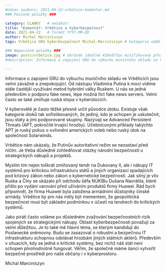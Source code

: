 ```yaml
---
#název souboru: 2021-04-22-vrbetice-komentar.md
### Povinné položky ###

category: CLANKY   # nešahat!
title: "Komentář: Vrbětice a kyberbezpečnost"
date: 2021-04-22   # formát YYYY-MM-DD
author: Michal Marciniszyn
tags: Vrbětice GRU kyberbezpečnost Michal-Marciniszyn # kategorie odděleny mezerami, např. volby zemědělství životní-prostředí piráti (viz https://jihomoravsky.pirati.cz/tags/)

### Nepovinné položky ###
image: posts/vrbetice.jpg # obrázek ideálně 420x677px minifikovaný přes https://tinypng.com/
#description: Informace o zapojení GRU do výbuchu muničního skladu ve Vrběticích jsou velmi závažné a znepokojující. Od nástupu Vladimíra Putina k moci vidíme stále častější využívání metod hybridní války Ruskem. U nás se jedná především o podporu fake news, lépe možná říct fake news servers. Velmi často se také zmiňuje ruská stopa v kyberútocích. 

---
```

Informace o zapojení GRU do výbuchu muničního skladu ve Vrběticích jsou velmi závažné a znepokojující. Od nástupu Vladimíra Putina k moci vidíme stále častější využívání metod hybridní války Ruskem. U nás se jedná především o podporu fake news, lépe možná říct fake news servers. Velmi často se také zmiňuje ruská stopa v kyberútocích. 

V kybersvětě je často těžké přesně určit původce útoku. Existuje však kategorie útoků tak sofistikovaných, že jediný, kdo je schopen je uskutečnit, jsou státy a jimi podporované skupiny. Nazývají se Advanced Persistent Threats (APT, pokročilé trvající hrozby). Učebnicovými příklady takýchto APT je ruský pokus o ovlivnění amerických voleb nebo ruský útok na společnost Solarwinds.

Vrbětice nám ukázaly, že Putinův autoritativní režim se nezastaví před ničím. Je třeba důsledně zohledňovat otázky národní bezpečnosti u strategických nákupů a projektů. 

Myslím tím nejen tolikrát zmiňovaný tendr na Dukovany II, ale i nákupy IT systémů pro kritickou infrastrukturu států a jiných organizací spadajících pod krizový zákon nebo zákon o kybernetické bezpečnosti. Jak silný je vliv Ruska a Číny se ukázalo při odchodu šéfa NÚKIBu Dušana Navrátila, které přišlo po vydání varování před užíváním produktů firmy Huawei. Rád bych připomněl, že firma Huawei byla založena armádními důstojníky čínské armády. Vrbětice by pro nás měly být mementem, že geopolitická bezpečnost musí být základní podmínkou v účasti na tendrech do kritických systémů.


Jako piráti často voláme po důsledném zvažování bezpečnostních rizik spojených se strategickými nákupy. Oblast kyberbezpečnosti považuji za velmi důležitou. Je to také mé hlavní téma, se kterým kandiduji do Poslanecké sněmovny. Budu se zasazovat o robustní a bezpečnou IT infrastrukturu schopnou odolávat hrozbám jiných státních aktérů. Především v situacích, kdy se jedná o kritické systémy, bez nichž náš stát není schopen plnohodnotně fungovat. Věřím, že společně máme šanci vytvořit bezpečné prostředí pro naše občany i v kyberprostoru. 

Michal Marciniszyn
